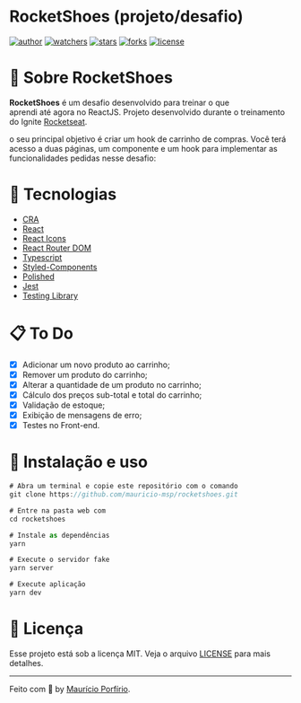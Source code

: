 # RocketShoes (projeto/desafio)

[![author](https://img.shields.io/badge/author-mauricioporfirio-blue?style=flat-square)](https://github.com/mauricio-msp)
[![watchers](https://img.shields.io/github/watchers/mauricio-msp/rocketshoes?style=flat-square&color=blue)](https://github.com/mauricio-msp/rocketshoes/watchers)
[![stars](https://img.shields.io/github/stars/mauricio-msp/rocketshoes?style=flat-square&color=blue)](https://github.com/mauricio-msp/rocketshoes/stargazers)
[![forks](https://img.shields.io/github/forks/mauricio-msp/rocketshoes?style=flat-square&color=blue)](https://github.com/mauricio-msp/rocketshoes/network/members)
[![license](https://img.shields.io/badge/license-MIT-blue?style=flat-square)](LICENSE)

# :information_desk_person: Sobre RocketShoes

**RocketShoes** é um desafio desenvolvido para treinar o que aprendi até agora no ReactJS. Projeto desenvolvido durante o treinamento do Ignite [Rocketseat](https://www.rocketseat.com.br/).

o seu principal objetivo é criar um hook de carrinho de compras. Você terá acesso a duas páginas, um componente e um hook para implementar as funcionalidades pedidas nesse desafio:


# :rocket: Tecnologias

- [CRA](https://create-react-app.dev/)
- [React](https://pt-br.reactjs.org/)
- [React Icons](https://react-icons.github.io/react-icons/)
- [React Router DOM](https://v5.reactrouter.com/web/guides/quick-start)
- [Typescript](https://www.typescriptlang.org/)
- [Styled-Components](https://styled-components.com/)
- [Polished](https://polished.js.org/)
- [Jest](https://jestjs.io/pt-BR/)
- [Testing Library](https://testing-library.com/)

# :clipboard: To Do

- [x] Adicionar um novo produto ao carrinho;
- [x] Remover um produto do carrinho;
- [x] Alterar a quantidade de um produto no carrinho;
- [x] Cálculo dos preços sub-total e total do carrinho;
- [x] Validação de estoque;
- [x] Exibição de mensagens de erro;
- [x] Testes no Front-end.

# :wrench: Instalação e uso

```js
# Abra um terminal e copie este repositório com o comando
git clone https://github.com/mauricio-msp/rocketshoes.git

# Entre na pasta web com 
cd rocketshoes

# Instale as dependências
yarn

# Execute o servidor fake
yarn server

# Execute aplicação
yarn dev
```

# :page_with_curl: Licença

Esse projeto está sob a licença MIT. Veja o arquivo [LICENSE](https://github.com/mauricio-msp/rocketshoes/blob/main/LICENSE) para mais detalhes.

---

Feito com :blue_heart: by [Maurício Porfírio](https://github.com/mauricio-msp).
